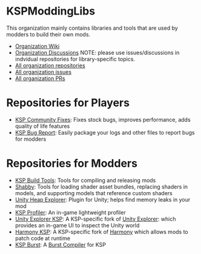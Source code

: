 # KSPModdingLibs

This organization mainly contains libraries and tools that are used by modders to build their own mods.

- [Organization Wiki](https://github.com/KSPModdingLibs/KSPModdingWiki/wiki)
- [Organization Discussions](https://github.com/KSPModdingLibs/KSPModdingWiki/discussions) NOTE: please use issues/discussions in indvidual repositories for library-specific topics.
- [All organization repositories](https://github.com/orgs/KSPModdingLibs/repositories)
- [All organization issues](https://github.com/issues?q=is%3A+issue+is%3Aopen+org%3AKSPModdingLibs+)
- [All organization PRs](https://github.com/pulls?q=is%3Apr+is%3Aopen+org%3AKSPModdingLibs+)

# Repositories for Players

- [KSP Community Fixes](https://github.com/KSPModdingLibs/KSPCommunityFixes):
  Fixes stock bugs, improves performance, adds quality of life features
- [KSP Bug Report](https://github.com/KSPModdingLibs/KSPBugReport):
  Easily package your logs and other files to report bugs for modders

# Repositories for Modders

- [KSP Build Tools](https://github.com/KSPModdingLibs/KSPBuildTools):
  Tools for compiling and releasing mods
- [Shabby](https://github.com/KSPModdingLibs/Shabby):
  Tools for loading shader asset bundles, replacing shaders in models, and supporting models that reference custom shaders
- [Unity Heap Explorer](https://github.com/KSPModdingLibs/UnityHeapExplorer):
  Plugin for Unity; helps find memory leaks in your mod
- [KSP Profiler](https://github.com/KSPModdingLibs/KSPProfiler):
  An in-game lightweight profiler
- [Unity Explorer KSP](https://github.com/KSPModdingLibs/UnityExplorerKSP):
  A KSP-specific fork of [Unity Explorer](https://github.com/sinai-dev/UnityExplorer): which provides an in-game UI to inspect the Unity world
- [Harmony KSP](https://github.com/KSPModdingLibs/HarmonyKSP):
  A KSP-specific fork of [Harmony](https://github.com/pardeike/Harmony) which allows mods to patch code at runtime
- [KSP Burst](https://github.com/KSPModdingLibs/KSPBurst):
  A [Burst Compiler](https://docs.unity3d.com/Packages/com.unity.burst@1.5/manual/index.html) for KSP
